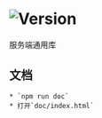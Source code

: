 # ![Version](https://img.shields.io/badge/version-13.171.51-green.svg)

服务端通用库

## 文档
    * `npm run doc`
    * 打开`doc/index.html`